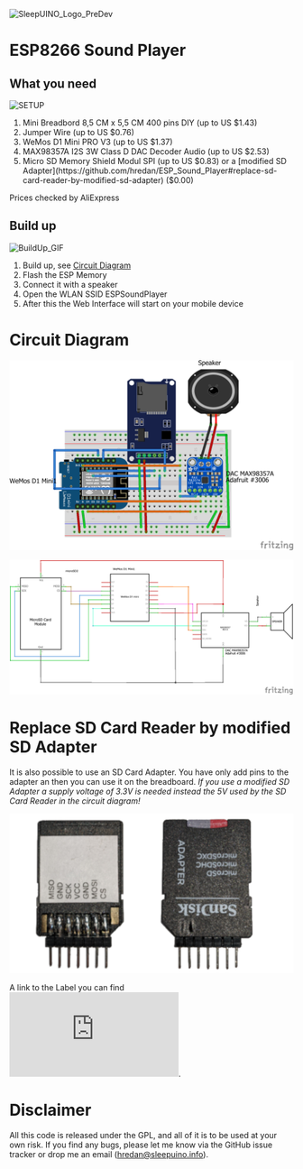 ![SleepUINO_Logo_PreDev](https://user-images.githubusercontent.com/48091357/111156537-25298a00-8596-11eb-8726-1fe5cd7bed93.png)

# ESP8266 Sound Player
## What you need
![SETUP](https://user-images.githubusercontent.com/48091357/134401159-6307f055-6e4c-4fda-816b-2a988379b693.gif)
1. Mini Breadbord 8,5 CM x 5,5 CM 400 pins DIY (up to US $1.43)
2. Jumper Wire (up to US $0.76)
3. WeMos D1 Mini PRO V3 (up to US $1.37)
4. MAX98357A I2S 3W Class D DAC Decoder Audio (up to US $2.53)
5. Micro SD Memory Shield Modul SPI (up to US $0.83) or a [modified SD Adapter](https://github.com/hredan/ESP_Sound_Player#replace-sd-card-reader-by-modified-sd-adapter) ($0.00)

Prices checked by AliExpress

## Build up
![BuildUp_GIF](https://user-images.githubusercontent.com/48091357/134401260-bcce7169-7a8a-4b67-bf06-51909ca59b8d.gif)
1. Build up, see [Circuit Diagram](https://github.com/hredan/ESP_Sound_Player/blob/main/README.md#circuit-diagram)
1. Flash the ESP Memory
1. Connect it with a speaker
1. Open the WLAN SSID ESPSoundPlayer
1. After this the Web Interface will start on your mobile device

# Circuit Diagram
![ESP Sound Player Breadboard](https://github.com/hredan/ESP_SoundBox/blob/main/CircuitDiagram/ESP8266_Audio_Player_Steckplatine.png)


![ESP Sound Player Circuit Diagram](https://github.com/hredan/ESP_SoundBox/blob/main/CircuitDiagram/ESP8266_Audio_Player_Schaltplan.png)

# Replace SD Card Reader by modified SD Adapter
It is also possible to use an SD Card Adapter. You have only add pins to the adapter an then you can use it on the breadboard.
*If you use a modified SD Adapter a supply voltage of 3.3V is needed instead the 5V used by the SD Card Reader in the circuit diagram!*

![Modified SD Adapter](https://github.com/hredan/ESP_SoundBox/blob/main/CircuitDiagram/Modifed_SD_Adapter.png)

A link to the Label you can find ![here](https://github.com/hredan/ESP_SoundBox/blob/main/CircuitDiagram/SD_AdapterLabel.pdf).

# Disclaimer
All this code is released under the GPL, and all of it is to be used at your own risk. If you find any bugs, please let me know via the GitHub issue tracker or drop me an email ([hredan@sleepuino.info](mailto:hredan@sleepuino.info)).
